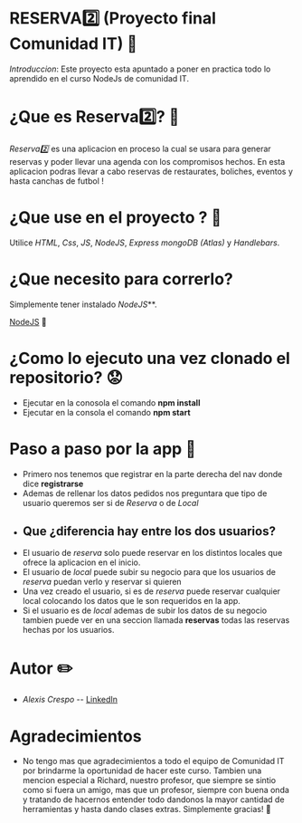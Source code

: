 # RESERVA:two: (Proyecto final Comunidad IT) :memo:

*Introduccion*: Este proyecto esta apuntado a poner en practica todo lo aprendido en el curso NodeJs de comunidad IT.

# ¿Que es Reserva:two:? :eyes:

*Reserva:two:* es una aplicacion en proceso la cual se usara para generar reservas y poder llevar una agenda con los compromisos hechos. En esta aplicacion podras llevar a cabo reservas de restaurates, boliches, eventos y hasta canchas de futbol ! 

# ¿Que use en el proyecto ? :construction_worker:

Utilice *HTML*, *Css*, *JS*, *NodeJS*, *Express* *mongoDB (Atlas)* y *Handlebars*.

# ¿Que necesito para correrlo? 

Simplemente tener instalado _NodeJS_**. 

[NodeJS](https://nodejs.org/es/) :green_heart:

# ¿Como lo ejecuto una vez clonado el repositorio? :worried:

* Ejecutar en la conosola el comando __npm install__
* Ejecutar en la consola el comando __npm start__

# Paso a paso por la app :running:

* Primero nos tenemos que registrar en la parte derecha del nav donde dice __registrarse__
* Ademas de rellenar los datos pedidos nos preguntara que tipo de usuario queremos ser si de *Reserva* o de *Local*
* ## Que ¿diferencia hay entre los dos usuarios?
* El usuario de *reserva* solo puede reservar en los distintos locales que ofrece la aplicacion en el inicio.
* El usuario de *local* puede subir su negocio para que los usuarios de *reserva* puedan verlo y reservar si quieren
* Una vez creado el usuario, si es de *reserva* puede reservar cualquier local colocando los datos que le son requeridos en la app.
* Si el usuario es de *local* ademas de subir los datos de su negocio tambien puede ver en una seccion llamada __reservas__ todas las reservas hechas por los usuarios.


# Autor :pencil2:

* *Alexis Crespo* -- [LinkedIn](https://www.linkedin.com/in/alexis-crespo-bb21a7170/) 

# Agradecimientos

* No tengo mas que agradecimientos a todo el equipo de Comunidad IT por brindarme la oportunidad de hacer este curso. Tambien una mencion especial a Richard, nuestro profesor, que siempre se sintio como si fuera un amigo, mas que un profesor, siempre con buena onda y tratando de hacernos entender todo dandonos la mayor cantidad de herramientas y hasta dando clases extras. Simplemente gracias! :gift_heart:


